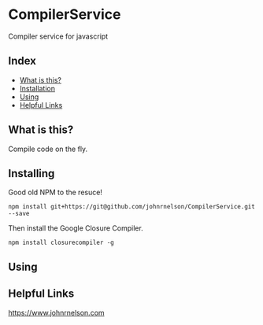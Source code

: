 # CompilerService
Compiler service for javascript
 

## Index
- [What is this?](#what-is-this)
- [Installation](#installing)
- [Using](#using)
- [Helpful Links](#helpful-links)


## What is this?
Compile code on the fly.



 
## Installing
Good old NPM to the resuce! 

    npm install git+https://git@github.com/johnrnelson/CompilerService.git --save
 
Then install the Google Closure Compiler.

    npm install closurecompiler -g
 
 
## Using
 


## Helpful Links
https://www.johnrnelson.com

